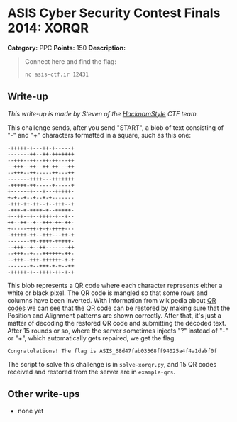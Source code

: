 # ASIS Cyber Security Contest Finals 2014: XORQR

**Category:** PPC
**Points:** 150
**Description:**

> Connect here and find the flag:
>
> ```bash
> nc asis-ctf.ir 12431
> ```

## Write-up

_This write-up is made by Steven of the [HacknamStyle](http://hacknamstyle.net/) CTF team._

This challenge sends, after you send "START", a blob of text consisting of "-" and "+"
characters formatted in a square, such as this one:

```
-+++++-+---++-+-----+
-------++--++-+++++++
--+++--++--++-++---++
--+++--++--++-++---++
--+++--++-----++---++
-------++++---+++++++
-+++++-++-----+-----+
+-----++---+---+++++-
+-+--+--+--+-+-------
-+++-++-++--+--+++--+
-+++-+-++++-+--+++++-
+--++-++--++++-+--+--
++--++--+--+++-++-++-
+-----+++-+-+-++++---
-+++++-++--+++---++-+
-------++-++++-+++++-
--+++--+--++-------++
--+++--+---++++++-++-
--+++--+++-++++++-+-+
-------+--+++-+-+--++
-+++++-+--++++-++-+-+
```

This blob represents a QR code where each character represents either a white or
black pixel. The QR code is mangled so that some rows and columns have been inverted.
With information from wikipedia about [QR codes](http://en.wikipedia.org/wiki/QR_code)
we can see that the QR code can be restored by making sure that the Position
and Alignment patterns are shown correctly.
After that, it's just a matter of decoding the restored QR code and submitting
the decoded text. After 15 rounds or so, where the server sometimes injects "?"
instead of "-" or "+", which automatically gets repaired, we get the flag.

```
Congratulations! The flag is ASIS_68d47fab03368ff94025a4f4a1dabf0f
```

The script to solve this challenge is in ```solve-xorqr.py```, and 15 QR codes
received and restored from the server are in ```example-qrs```.

## Other write-ups

* none yet
